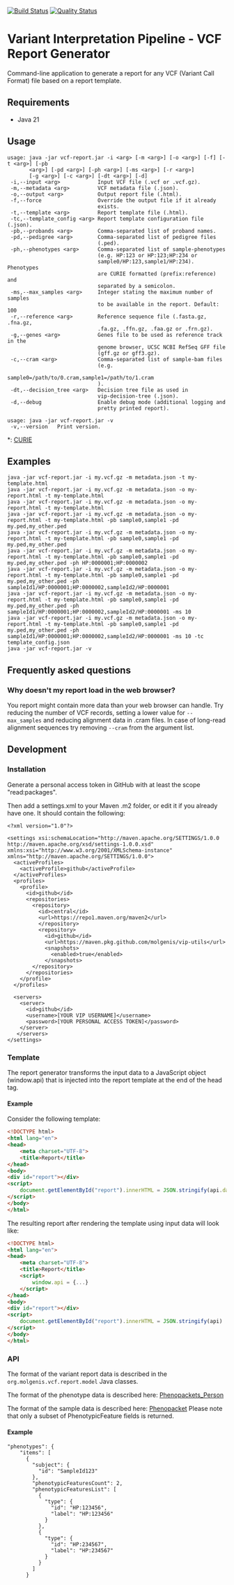 [![Build Status](https://app.travis-ci.com/molgenis/vip-report.svg?branch=main)](https://app.travis-ci.com/molgenis/vip-report)
[![Quality Status](https://sonarcloud.io/api/project_badges/measure?project=molgenis_vip-report&metric=alert_status)](https://sonarcloud.io/dashboard?id=molgenis_vip-report)

# Variant Interpretation Pipeline - VCF Report Generator

Command-line application to generate a report for any VCF (Variant Call Format) file based on a
report template.

## Requirements

- Java 21

## Usage

```
usage: java -jar vcf-report.jar -i <arg> [-m <arg>] [-o <arg>] [-f] [-t <arg>] [-pb
       <arg>] [-pd <arg>] [-ph <arg>] [-ms <arg>] [-r <arg>]
       [-g <arg>] [-c <arg>] [-dt <arg>] [-d]
 -i,--input <arg>            Input VCF file (.vcf or .vcf.gz).
 -m,--metadata <arg>         VCF metadata file (.json).
 -o,--output <arg>           Output report file (.html).
 -f,--force                  Override the output file if it already
                             exists.
 -t,--template <arg>         Report template file (.html).
 -tc,--template_config <arg> Report template configuration file (.json).
 -pb,--probands <arg>        Comma-separated list of proband names.
 -pd,--pedigree <arg>        Comma-separated list of pedigree files
                             (.ped).
 -ph,--phenotypes <arg>      Comma-separated list of sample-phenotypes
                             (e.g. HP:123 or HP:123;HP:234 or
                             sample0/HP:123,sample1/HP:234). Phenotypes
                             are CURIE formatted (prefix:reference) and
                             separated by a semicolon.
 -ms,--max_samples <arg>     Integer stating the maximum number of samples
                             to be available in the report. Default: 100
 -r,--reference <arg>        Reference sequence file (.fasta.gz, .fna.gz,
                             .fa.gz, .ffn.gz, .faa.gz or .frn.gz).
 -g,--genes <arg>            Genes file to be used as reference track in the 
                             genome browser, UCSC NCBI RefSeq GFF file 
                             (gff.gz or gff3.gz).
 -c,--cram <arg>             Comma-separated list of sample-bam files
                             (e.g.
                             sample0=/path/to/0.cram,sample1=/path/to/1.cram
                             ).
 -dt,--decision_tree <arg>   Decision tree file as used in
                             vip-decision-tree (.json).
 -d,--debug                  Enable debug mode (additional logging and
                             pretty printed report).

usage: java -jar vcf-report.jar -v
 -v,--version   Print version.
```

*: [CURIE](https://phenopackets-schema.readthedocs.io/en/latest/resource.html#rstcurie)

## Examples

```
java -jar vcf-report.jar -i my.vcf.gz -m metadata.json -t my-template.html
java -jar vcf-report.jar -i my.vcf.gz -m metadata.json -o my-report.html -t my-template.html
java -jar vcf-report.jar -i my.vcf.gz -m metadata.json -o my-report.html -t my-template.html
java -jar vcf-report.jar -i my.vcf.gz -m metadata.json -o my-report.html -t my-template.html -pb sample0,sample1 -pd my.ped,my_other.ped
java -jar vcf-report.jar -i my.vcf.gz -m metadata.json -o my-report.html -t my-template.html -pb sample0,sample1 -pd my.ped,my_other.ped
java -jar vcf-report.jar -i my.vcf.gz -m metadata.json -o my-report.html -t my-template.html -pb sample0,sample1 -pd my.ped,my_other.ped -ph HP:0000001;HP:0000002
java -jar vcf-report.jar -i my.vcf.gz -m metadata.json -o my-report.html -t my-template.html -pb sample0,sample1 -pd my.ped,my_other.ped -ph sampleId1/HP:0000001;HP:0000002,sampleId2/HP:0000001
java -jar vcf-report.jar -i my.vcf.gz -m metadata.json -o my-report.html -t my-template.html -pb sample0,sample1 -pd my.ped,my_other.ped -ph sampleId1/HP:0000001;HP:0000002,sampleId2/HP:0000001 -ms 10
java -jar vcf-report.jar -i my.vcf.gz -m metadata.json -o my-report.html -t my-template.html -pb sample0,sample1 -pd my.ped,my_other.ped -ph sampleId1/HP:0000001;HP:0000002,sampleId2/HP:0000001 -ms 10 -tc template_config.json
java -jar vcf-report.jar -v
```

## Frequently asked questions

### Why doesn't my report load in the web browser?

You report might contain more data than your web browser can handle. Try reducing the number of VCF records, setting a
lower value for `--max_samples` and reducing alignment data in .cram files.
In case of long-read alignment sequences try removing `--cram` from the argument list.

## Development

### Installation

Generate a personal access token in GitHub with at least the scope "read:packages".

Then add a settings.xml to your Maven .m2 folder, or edit it if you already have one. It should
contain the following:

```
<?xml version="1.0"?>

<settings xsi:schemaLocation="http://maven.apache.org/SETTINGS/1.0.0 http://maven.apache.org/xsd/settings-1.0.0.xsd" xmlns:xsi="http://www.w3.org/2001/XMLSchema-instance" xmlns="http://maven.apache.org/SETTINGS/1.0.0">
  <activeProfiles>
    <activeProfile>github</activeProfile>
  </activeProfiles>
  <profiles>
    <profile>
      <id>github</id>
      <repositories>
        <repository>
          <id>central</id>
          <url>https://repo1.maven.org/maven2</url>
          </repository>
          <repository>
            <id>github</id>
            <url>https://maven.pkg.github.com/molgenis/vip-utils</url>
            <snapshots>
              <enabled>true</enabled>
            </snapshots>
        </repository>
      </repositories>
    </profile>
  </profiles>

  <servers>
    <server>
      <id>github</id>
      <username>[YOUR VIP USERNAME]</username>
      <password>[YOUR PERSONAL ACCESS TOKEN]</password>
    </server>
   </servers>
</settings>
```

### Template

The report generator transforms the input data to a JavaScript object (window.api) that is injected
into the report template at the end of the head tag.

#### Example

Consider the following template:

```html
<!DOCTYPE html>
<html lang="en">
<head>
    <meta charset="UTF-8">
    <title>Report</title>
</head>
<body>
<div id="report"></div>
<script>
    document.getElementById("report").innerHTML = JSON.stringify(api.data)
</script>
</body>
</html>
```

The resulting report after rendering the template using input data will look like:

```html
<!DOCTYPE html>
<html lang="en">
<head>
    <meta charset="UTF-8">
    <title>Report</title>
    <script>
        window.api = {...}
    </script>
</head>
<body>
<div id="report"></div>
<script>
    document.getElementById("report").innerHTML = JSON.stringify(api)
</script>
</body>
</html>
```

### API

The format of the variant report data is described in the ```org.molgenis.vcf.report.model``` Java
classes.

The format of the phenotype data is described
here: [Phenopackets_Person](https://phenopacket-schema.readthedocs.io/en/latest/pedigree.html#person)

The format of the sample data is described
here: [Phenopacket](https://phenopacket-schema.readthedocs.io/en/latest/phenopacket.html)
Please note that only a subset of PhenotypicFeature fields is returned.

#### Example

```
"phenotypes": {
    "items": [
      {
        "subject": {
          "id": "SampleId123"
        },
        "phenotypicFeaturesCount": 2,
        "phenotypicFeaturesList": [
          {
            "type": {
              "id": "HP:123456",
              "label": "HP:123456"
            }
          },
          {
            "type": {
              "id": "HP:234567",
              "label": "HP:234567"
            }
          }
        ]
      }
```

